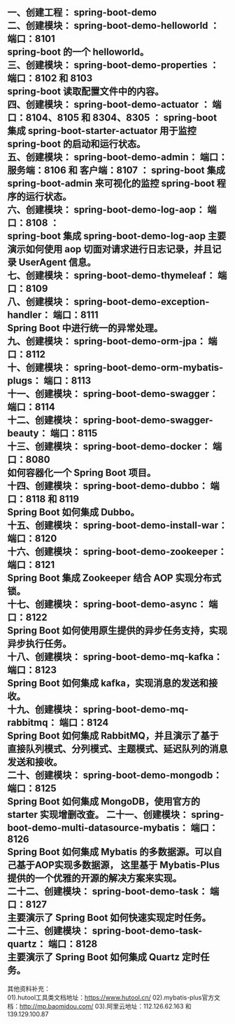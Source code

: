 一、创建工程： spring-boot-demo  
二、创建模块： spring-boot-demo-helloworld ： 端口：8101  
    spring-boot 的一个 helloworld。   
三、创建模块： spring-boot-demo-properties ： 端口：8102 和 8103  
    spring-boot 读取配置文件中的内容。  
四、创建模块： spring-boot-demo-actuator ： 端口：8104、8105 和 8304、8305 ： 
    spring-boot 集成 spring-boot-starter-actuator 用于监控 spring-boot 的启动和运行状态。    
五、创建模块： spring-boot-demo-admin： 端口：服务端：8106 和 客户端：8107 ： 
    spring-boot 集成 spring-boot-admin 来可视化的监控 spring-boot 程序的运行状态。    
六、创建模块： spring-boot-demo-log-aop： 端口：8108 ：   
    spring-boot 集成 spring-boot-demo-log-aop 主要演示如何使用 aop 切面对请求进行日志记录，并且记录 UserAgent 信息。  
七、创建模块： spring-boot-demo-thymeleaf： 端口：8109  
八、创建模块： spring-boot-demo-exception-handler： 端口：8111  
    Spring Boot 中进行统一的异常处理。    
九、创建模块： spring-boot-demo-orm-jpa： 端口：8112  
十、创建模块： spring-boot-demo-orm-mybatis-plugs： 端口：8113  
十一、创建模块： spring-boot-demo-swagger： 端口：8114  
十二、创建模块： spring-boot-demo-swagger-beauty： 端口：8115  
十三、创建模块： spring-boot-demo-docker： 端口：8080  
    如何容器化一个  Spring Boot 项目。       
十四、创建模块： spring-boot-demo-dubbo： 端口：8118 和 8119  
    Spring Boot 如何集成 Dubbo。            
十五、创建模块： spring-boot-demo-install-war： 端口：8120  
十六、创建模块： spring-boot-demo-zookeeper： 端口：8121  
    Spring Boot 集成 Zookeeper 结合 AOP 实现分布式锁。  
十七、创建模块： spring-boot-demo-async： 端口：8122  
    Spring Boot 如何使用原生提供的异步任务支持，实现异步执行任务。  
十八、创建模块： spring-boot-demo-mq-kafka： 端口：8123  
    Spring Boot 如何集成 kafka，实现消息的发送和接收。   
十九、创建模块： spring-boot-demo-mq-rabbitmq： 端口：8124  
    Spring Boot 如何集成 RabbitMQ，并且演示了基于直接队列模式、分列模式、主题模式、延迟队列的消息发送和接收。   
二十、创建模块： spring-boot-demo-mongodb： 端口：8125  
     Spring Boot 如何集成 MongoDB，使用官方的 starter 实现增删改查。 
二十一、创建模块： spring-boot-demo-multi-datasource-mybatis： 端口：8126   
     Spring Boot 如何集成 Mybatis 的多数据源。可以自己基于AOP实现多数据源，
     这里基于 Mybatis-Plus 提供的一个优雅的开源的解决方案来实现。    
二十二、创建模块： spring-boot-demo-task： 端口：8127  
     主要演示了 Spring Boot 如何快速实现定时任务。  
二十三、创建模块： spring-boot-demo-task-quartz： 端口：8128   
     主要演示了 Spring Boot 如何集成 Quartz 定时任务。  
----------------------  
其他资料补充：  
01).hutool工具类文档地址：https://www.hutool.cn/
02).mybatis-plus官方文档：http://mp.baomidou.com/
03).阿里云地址：112.126.62.163 和 139.129.100.87
